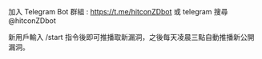 加入 Telegram Bot 群組 : https://t.me/hitconZDbot 或 telegram 搜尋 @hitconZDbot

新用戶輸入 /start 指令後即可推播取新漏洞，之後每天凌晨三點自動推播新公開漏洞。
